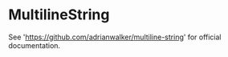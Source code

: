 MultilineString
===============

See 'https://github.com/adrianwalker/multiline-string' for official documentation.
